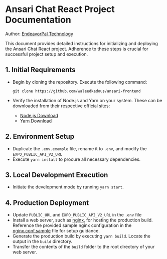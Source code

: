 # Ansari Chat React Project Documentation

Author: [EndeavorPal Technology](https://github.com/EndeavorPal)

This document provides detailed instructions for initializing and deploying the Ansari Chat React project. Adherence to these steps is crucial for successful project setup and execution.

## 1. Initial Requirements

- Begin by cloning the repository. Execute the following command:

  `git clone https://github.com/waleedkadous/ansari-frontend`

- Verify the installation of Node.js and Yarn on your system. These can be downloaded from their respective official sites:

  - [Node.js Download](https://nodejs.org/en/download/current)
  - [Yarn Download](https://classic.yarnpkg.com/en/)

## 2. Environment Setup

- Duplicate the `.env.example` file, rename it to `.env`, and modify the `EXPO_PUBLIC_API_V2_URL`
- Execute `yarn install` to procure all necessary dependencies.

## 3. Local Development Execution

- Initiate the development mode by running `yarn start`.

## 4. Production Deployment

- Update `PUBLIC_URL` and `EXPO_PUBLIC_API_V2_URL` in the `.env` file
- Install a web server, such as [nginx](https://nginx.org/en/download.html), for hosting the production build. Reference the provided sample nginx configuration in the [nginx.conf.sample](nginx.conf.sample) file for setup guidance.
- Generate the production build by executing `yarn build`. Locate the output in the `build` directory.
- Transfer the contents of the `build` folder to the root directory of your web server.
